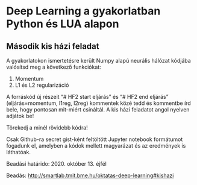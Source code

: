 # Deep Learning a gyakorlatban Python és LUA alapon
## Második kis házi feladat

A gyakorlatokon ismertetésre került Numpy alapú neurális hálózat kódjába valósítsd meg a következő funkciókat:

1. Momentum
2. L1 és L2 regularizáció

A forráskód új részeit “# HF2 start eljárás” és “# HF2 end eljárás” (eljárás=momentum, l1reg, l2reg) kommentek közé tedd és kommentbe írd bele, hogy pontosan mit-miért csináltál. A kis házi feladatot angol nyelven adjátok be!

Törekedj a minél rövidebb kódra!

Csak Github-ra secret gist-ként feltöltött Jupyter notebook formátumot fogadunk el, amelyben a kódok mellett magyarázat és az eredmények is láthatóak. 

Beadási határido: 2020. október 13. éjfél

Beadás: http://smartlab.tmit.bme.hu/oktatas-deep-learning#kishazi 
